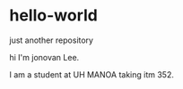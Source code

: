 # hello-world
just another repository

hi I'm jonovan Lee.

I am a student at UH MANOA taking itm 352.
